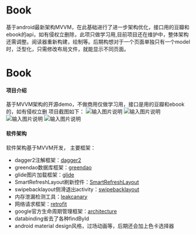 # Book
基于android最新架构MVVM，在此基础进行了进一步架构优化，接口用的豆瓣和ebook的api，如有侵权立删除，此项只做学习用,目前项目还在维护中，整体架构还需调整。阅读器重新构建，绘制等。后期构想对于一个页面单独只有一个model时，泛型化，只需修改布局文件，就能显示不同页面。
# Book

#### 项目介绍
基于MVVM架构的开源demo，不做商用仅做学习用，接口是用的豆瓣和ebook的，如有侵权立删
项目截图如下：
![输入图片说明](https://images.gitee.com/uploads/images/2018/0718/093813_e300869e_789921.png "QQ图片20180718093513.png")
                           ![输入图片说明](https://images.gitee.com/uploads/images/2018/0718/093825_91912108_789921.png "QQ图片20180718093620.png")
![输入图片说明](https://images.gitee.com/uploads/images/2018/0718/093834_8c06b256_789921.png "QQ图片20180718093641.png")
                           ![输入图片说明](https://images.gitee.com/uploads/images/2018/0718/093843_6f5c4b16_789921.png "QQ图片20180718093659.png")
#### 软件架构
软件架构基于MVVM开发，
主要框架：
- dagger2注解框架：[dagger2](https://github.com/google/dagger)
- greendao数据库框架：[greendao](https://github.com/greenrobot/greenDAO)
- glide图片加载框架：[glide](https://github.com/bumptech/glide)
- SmartRefreshLayout刷新控件：[SmartRefreshLayout](https://github.com/scwang90/SmartRefreshLayout)
- swipebacklayout侧滑退出activity：[swipebacklayout](https://github.com/scwang90/SmartRefreshLayout)
- 内存泄漏检测工具：[leakcanary](https://github.com/square/leakcanary)
- 网络请求框架：[retrofit](https://github.com/square/leakcanary)
- google官方生命周期管理框架：[architecture](https://github.com/googlesamples/android-architecture)
- databinding省去了各种findById
- android material design风格，过场动画等，后期还会加上色卡选择器
